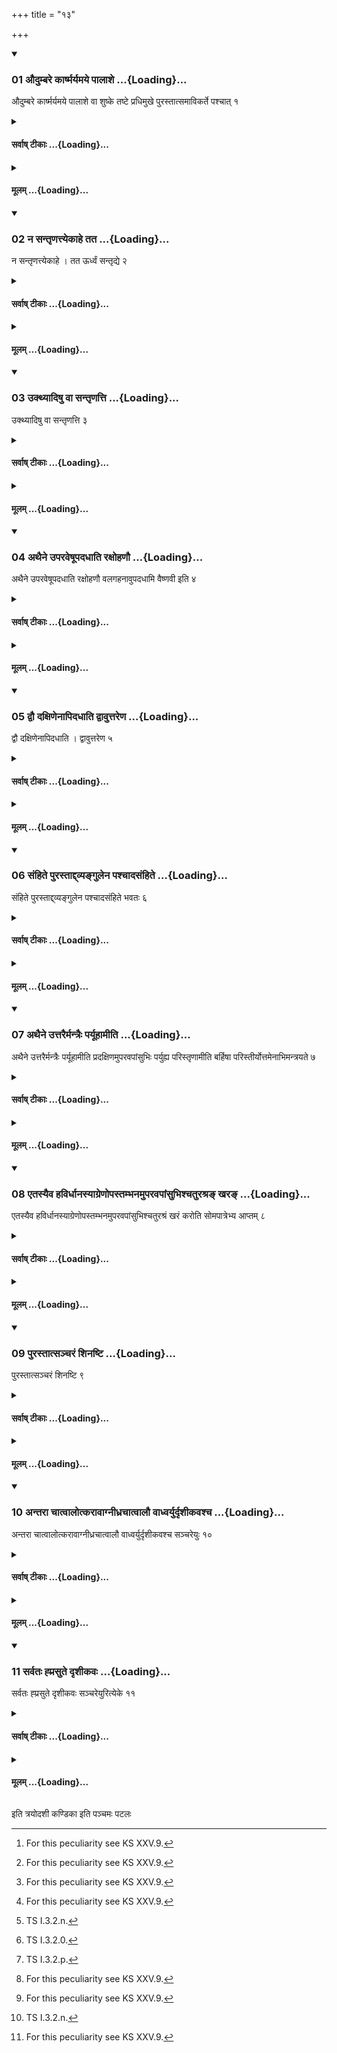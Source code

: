 +++
title = "१३"

+++

<div class="js_include" includetitle="true" newlevelforh1="3" unfilled url="/vedAH_yajuH/taittirIyam/sUtram/ApastambaH/shrautam/vishvAsa-prastutiH/11/13/01_audumbare_kArShmaryamaye_pAlAshe.md">
<details open><summary><h3>01 औदुम्बरे कार्ष्मर्यमये पालाशे ...{Loading}...</h3></summary>

औदुम्बरे कार्ष्मर्यमये पालाशे वा शुष्के तष्टे प्रधिमुखे पुरस्तात्समाविकर्ते पश्चात् १
</details>
</div>
<div class="js_include collapsed" newlevelforh1="4" title="सर्वाष् टीकाः" unfilled url="/vedAH_yajuH/taittirIyam/sUtram/ApastambaH/shrautam/sarvASh_TIkAH/11/13/01_audumbare_kArShmaryamaye_pAlAshe.md">
<details><summary><h4>सर्वाष् टीकाः ...{Loading}...</h4></summary>
<details><summary>थिते</summary>

1. (The pressing boards should be) made of Udumbara or Kārṣmarya or of Palāśa, (they should be) dry and well-hewn; (they should have) their fronts of the shape of the periphery of a chariot-wheel, (and they should be) evenly cut at the back.  

[^1]: For this peculiarity see KS XXV.9.  
</details>
</details>
</div>
<div class="js_include collapsed" newlevelforh1="4" title="मूलम्" unfilled url="/vedAH_yajuH/taittirIyam/sUtram/ApastambaH/shrautam/mUlam/11/13/01_audumbare_kArShmaryamaye_pAlAshe.md">
<details><summary><h4>मूलम् ...{Loading}...</h4></summary>

औदुम्बरे कार्ष्मर्यमये पालाशे वा शुष्के तष्टे प्रधिमुखे पुरस्तात्समाविकर्ते पश्चात् १
</details>
</div>
<div class="js_include" includetitle="true" newlevelforh1="3" unfilled url="/vedAH_yajuH/taittirIyam/sUtram/ApastambaH/shrautam/vishvAsa-prastutiH/11/13/02_na_santRNattyekAhe_tata.md">
<details open><summary><h3>02 न सन्तृणत्त्येकाहे तत ...{Loading}...</h3></summary>

न सन्तृणत्त्येकाहे । तत ऊर्ध्वं सन्तृद्ये २
</details>
</div>
<div class="js_include collapsed" newlevelforh1="4" title="सर्वाष् टीकाः" unfilled url="/vedAH_yajuH/taittirIyam/sUtram/ApastambaH/shrautam/sarvASh_TIkAH/11/13/02_na_santRNattyekAhe_tata.md">
<details><summary><h4>सर्वाष् टीकाः ...{Loading}...</h4></summary>
<details><summary>थिते</summary>

2. In a one-day-soma-sacrifice, the Adhvaryu does not fasten them; in the sacrifices extending over more days they should be fastened.[^1]  

[^1]: Cf. TS VI.2.11.3-4.  
</details>
</details>
</div>
<div class="js_include collapsed" newlevelforh1="4" title="मूलम्" unfilled url="/vedAH_yajuH/taittirIyam/sUtram/ApastambaH/shrautam/mUlam/11/13/02_na_santRNattyekAhe_tata.md">
<details><summary><h4>मूलम् ...{Loading}...</h4></summary>

न सन्तृणत्त्येकाहे । तत ऊर्ध्वं सन्तृद्ये २
</details>
</div>
<div class="js_include" includetitle="true" newlevelforh1="3" unfilled url="/vedAH_yajuH/taittirIyam/sUtram/ApastambaH/shrautam/vishvAsa-prastutiH/11/13/03_ukthyAdiShu_vA_santRNatti.md">
<details open><summary><h3>03 उक्थ्यादिषु वा सन्तृणत्ति ...{Loading}...</h3></summary>

उक्थ्यादिषु वा सन्तृणत्ति ३
</details>
</div>
<div class="js_include collapsed" newlevelforh1="4" title="सर्वाष् टीकाः" unfilled url="/vedAH_yajuH/taittirIyam/sUtram/ApastambaH/shrautam/sarvASh_TIkAH/11/13/03_ukthyAdiShu_vA_santRNatti.md">
<details><summary><h4>सर्वाष् टीकाः ...{Loading}...</h4></summary>
<details><summary>थिते</summary>

3. Or he fastens them in the (sacrifices viz.) Ukthya etc.   
</details>
</details>
</div>
<div class="js_include collapsed" newlevelforh1="4" title="मूलम्" unfilled url="/vedAH_yajuH/taittirIyam/sUtram/ApastambaH/shrautam/mUlam/11/13/03_ukthyAdiShu_vA_santRNatti.md">
<details><summary><h4>मूलम् ...{Loading}...</h4></summary>

उक्थ्यादिषु वा सन्तृणत्ति ३
</details>
</div>
<div class="js_include" includetitle="true" newlevelforh1="3" unfilled url="/vedAH_yajuH/taittirIyam/sUtram/ApastambaH/shrautam/vishvAsa-prastutiH/11/13/04_athaine_uparaveShUpadadhAti_raxohaNau.md">
<details open><summary><h3>04 अथैने उपरवेषूपदधाति रक्षोहणौ ...{Loading}...</h3></summary>

अथैने उपरवेषूपदधाति रक्षोहणौ वलगहनावुपदधामि वैष्णवी इति ४
</details>
</div>
<div class="js_include collapsed" newlevelforh1="4" title="सर्वाष् टीकाः" unfilled url="/vedAH_yajuH/taittirIyam/sUtram/ApastambaH/shrautam/sarvASh_TIkAH/11/13/04_athaine_uparaveShUpadadhAti_raxohaNau.md">
<details><summary><h4>सर्वाष् टीकाः ...{Loading}...</h4></summary>
<details><summary>थिते</summary>

4. Then he places them (the press-boards over the Uparavas with rakṣohaṇau valagahanau..[^1]  

[^1]: TS I.3.2.m.  
</details>
</details>
</div>
<div class="js_include collapsed" newlevelforh1="4" title="मूलम्" unfilled url="/vedAH_yajuH/taittirIyam/sUtram/ApastambaH/shrautam/mUlam/11/13/04_athaine_uparaveShUpadadhAti_raxohaNau.md">
<details><summary><h4>मूलम् ...{Loading}...</h4></summary>

अथैने उपरवेषूपदधाति रक्षोहणौ वलगहनावुपदधामि वैष्णवी इति ४
</details>
</div>
<div class="js_include" includetitle="true" newlevelforh1="3" unfilled url="/vedAH_yajuH/taittirIyam/sUtram/ApastambaH/shrautam/vishvAsa-prastutiH/11/13/05_dvau_daxiNenApidadhAti_dvAvuttareNa.md">
<details open><summary><h3>05 द्वौ दक्षिणेनापिदधाति द्वावुत्तरेण ...{Loading}...</h3></summary>

द्वौ दक्षिणेनापिदधाति । द्वावुत्तरेण ५
</details>
</div>
<div class="js_include collapsed" newlevelforh1="4" title="सर्वाष् टीकाः" unfilled url="/vedAH_yajuH/taittirIyam/sUtram/ApastambaH/shrautam/sarvASh_TIkAH/11/13/05_dvau_daxiNenApidadhAti_dvAvuttareNa.md">
<details><summary><h4>सर्वाष् टीकाः ...{Loading}...</h4></summary>
<details><summary>थिते</summary>

5. He covers the two (Uparavas) by means of the southern (pressing board) and the two by means of the northern.   
</details>
</details>
</div>
<div class="js_include collapsed" newlevelforh1="4" title="मूलम्" unfilled url="/vedAH_yajuH/taittirIyam/sUtram/ApastambaH/shrautam/mUlam/11/13/05_dvau_daxiNenApidadhAti_dvAvuttareNa.md">
<details><summary><h4>मूलम् ...{Loading}...</h4></summary>

द्वौ दक्षिणेनापिदधाति । द्वावुत्तरेण ५
</details>
</div>
<div class="js_include" includetitle="true" newlevelforh1="3" unfilled url="/vedAH_yajuH/taittirIyam/sUtram/ApastambaH/shrautam/vishvAsa-prastutiH/11/13/06_saMhite_purastAddvyangulena_pashchAdasaMhite.md">
<details open><summary><h3>06 संहिते पुरस्ताद्द्व्यङ्गुलेन पश्चादसंहिते ...{Loading}...</h3></summary>

संहिते पुरस्ताद्द्व्यङ्गुलेन पश्चादसंहिते भवतः ६
</details>
</div>
<div class="js_include collapsed" newlevelforh1="4" title="सर्वाष् टीकाः" unfilled url="/vedAH_yajuH/taittirIyam/sUtram/ApastambaH/shrautam/sarvASh_TIkAH/11/13/06_saMhite_purastAddvyangulena_pashchAdasaMhite.md">
<details><summary><h4>सर्वाष् टीकाः ...{Loading}...</h4></summary>
<details><summary>थिते</summary>

6. Towards the east, the two (boards) should be joined to each other; they should remain separated toward the west with a distance of two fingers between the two.[^1]  

[^1]: Cf. MS III.8.8, KSXXV.9. 
</details>
</details>
</div>
<div class="js_include collapsed" newlevelforh1="4" title="मूलम्" unfilled url="/vedAH_yajuH/taittirIyam/sUtram/ApastambaH/shrautam/mUlam/11/13/06_saMhite_purastAddvyangulena_pashchAdasaMhite.md">
<details><summary><h4>मूलम् ...{Loading}...</h4></summary>

संहिते पुरस्ताद्द्व्यङ्गुलेन पश्चादसंहिते भवतः ६
</details>
</div>
<div class="js_include" includetitle="true" newlevelforh1="3" unfilled url="/vedAH_yajuH/taittirIyam/sUtram/ApastambaH/shrautam/vishvAsa-prastutiH/11/13/07_athaine_uttarairmantraiH_paryUhAmIti.md">
<details open><summary><h3>07 अथैने उत्तरैर्मन्त्रैः पर्यूहामीति ...{Loading}...</h3></summary>

अथैने उत्तरैर्मन्त्रैः पर्यूहामीति प्रदक्षिणमुपरवपांसुभिः पर्युह्य परिस्तृणामीति बर्हिषा परिस्तीर्योत्तमेनाभिमन्त्रयते ७
</details>
</div>
<div class="js_include collapsed" newlevelforh1="4" title="सर्वाष् टीकाः" unfilled url="/vedAH_yajuH/taittirIyam/sUtram/ApastambaH/shrautam/sarvASh_TIkAH/11/13/07_athaine_uttarairmantraiH_paryUhAmIti.md">
<details><summary><h4>सर्वाष् टीकाः ...{Loading}...</h4></summary>
<details><summary>थिते</summary>

7. Then having shoved round (each of) them, from left to right, the earth taken out of the Uparavas[^1] with the first of the next formulae (which is similar to the preceding one but in which upadadhāmi is substituted by) paryūhāmi,[^2] having spread out sacred grass round (each of) them with (the next formula in which upadadhāmi is substituted by) paristr̥ṇāmi,[^3] he addresses it with the last (formula)[^4]   

[^1]: Cf. KS XXV.9.  

[^2]: TS I.3.2.n.  

[^3]: TS I.3.2.0.  

[^4]: TS I.3.2.p.  
</details>
</details>
</div>
<div class="js_include collapsed" newlevelforh1="4" title="मूलम्" unfilled url="/vedAH_yajuH/taittirIyam/sUtram/ApastambaH/shrautam/mUlam/11/13/07_athaine_uttarairmantraiH_paryUhAmIti.md">
<details><summary><h4>मूलम् ...{Loading}...</h4></summary>

अथैने उत्तरैर्मन्त्रैः पर्यूहामीति प्रदक्षिणमुपरवपांसुभिः पर्युह्य परिस्तृणामीति बर्हिषा परिस्तीर्योत्तमेनाभिमन्त्रयते ७
</details>
</div>
<div class="js_include" includetitle="true" newlevelforh1="3" unfilled url="/vedAH_yajuH/taittirIyam/sUtram/ApastambaH/shrautam/vishvAsa-prastutiH/11/13/08_etasyaiva_havirdhAnasyAgreNopastambhanamuparavapAMsubhishchaturashra~N_khara~N.md">
<details open><summary><h3>08 एतस्यैव हविर्धानस्याग्रेणोपस्तम्भनमुपरवपांसुभिश्चतुरश्रङ् खरङ् ...{Loading}...</h3></summary>

एतस्यैव हविर्धानस्याग्रेणोपस्तम्भनमुपरवपांसुभिश्चतुरश्रं खरं करोति सोमपात्रेभ्य आप्तम् ८
</details>
</div>
<div class="js_include collapsed" newlevelforh1="4" title="सर्वाष् टीकाः" unfilled url="/vedAH_yajuH/taittirIyam/sUtram/ApastambaH/shrautam/sarvASh_TIkAH/11/13/08_etasyaiva_havirdhAnasyAgreNopastambhanamuparavapAMsubhishchaturashra~N_khara~N.md">
<details><summary><h4>सर्वाष् टीकाः ...{Loading}...</h4></summary>
<details><summary>थिते</summary>

8. To the east of the supporting pole of this very (that is the southern) Havirdhāna-cart, he prepares a square mound big enough for (accommodating) the same utensils,[^1] by means of the earth taken out of the Uparavas.  

[^1]: See XII.1.6.  
</details>
</details>
</div>
<div class="js_include collapsed" newlevelforh1="4" title="मूलम्" unfilled url="/vedAH_yajuH/taittirIyam/sUtram/ApastambaH/shrautam/mUlam/11/13/08_etasyaiva_havirdhAnasyAgreNopastambhanamuparavapAMsubhishchaturashra~N_khara~N.md">
<details><summary><h4>मूलम् ...{Loading}...</h4></summary>

एतस्यैव हविर्धानस्याग्रेणोपस्तम्भनमुपरवपांसुभिश्चतुरश्रं खरं करोति सोमपात्रेभ्य आप्तम् ८
</details>
</div>
<div class="js_include" includetitle="true" newlevelforh1="3" unfilled url="/vedAH_yajuH/taittirIyam/sUtram/ApastambaH/shrautam/vishvAsa-prastutiH/11/13/09_purastAtsancharaM_shinaShTi.md">
<details open><summary><h3>09 पुरस्तात्सञ्चरं शिनष्टि ...{Loading}...</h3></summary>

पुरस्तात्सञ्चरं शिनष्टि ९
</details>
</div>
<div class="js_include collapsed" newlevelforh1="4" title="सर्वाष् टीकाः" unfilled url="/vedAH_yajuH/taittirIyam/sUtram/ApastambaH/shrautam/sarvASh_TIkAH/11/13/09_purastAtsancharaM_shinaShTi.md">
<details><summary><h4>सर्वाष् टीकाः ...{Loading}...</h4></summary>
<details><summary>थिते</summary>

9. To the east of it he leaves a room for moving about. 
</details>
</details>
</div>
<div class="js_include collapsed" newlevelforh1="4" title="मूलम्" unfilled url="/vedAH_yajuH/taittirIyam/sUtram/ApastambaH/shrautam/mUlam/11/13/09_purastAtsancharaM_shinaShTi.md">
<details><summary><h4>मूलम् ...{Loading}...</h4></summary>

पुरस्तात्सञ्चरं शिनष्टि ९
</details>
</div>
<div class="js_include" includetitle="true" newlevelforh1="3" unfilled url="/vedAH_yajuH/taittirIyam/sUtram/ApastambaH/shrautam/vishvAsa-prastutiH/11/13/10_antarA_chAtvAlotkarAvAgnIdhrachAtvAlau_vAdhvaryurdRshIkavashcha.md">
<details open><summary><h3>10 अन्तरा चात्वालोत्करावाग्नीध्रचात्वालौ वाध्वर्युर्दृशीकवश्च ...{Loading}...</h3></summary>

अन्तरा चात्वालोत्करावाग्नीध्रचात्वालौ वाध्वर्युर्दृशीकवश्च सञ्चरेयुः १०
</details>
</div>
<div class="js_include collapsed" newlevelforh1="4" title="सर्वाष् टीकाः" unfilled url="/vedAH_yajuH/taittirIyam/sUtram/ApastambaH/shrautam/sarvASh_TIkAH/11/13/10_antarA_chAtvAlotkarAvAgnIdhrachAtvAlau_vAdhvaryurdRshIkavashcha.md">
<details><summary><h4>सर्वाष् टीकाः ...{Loading}...</h4></summary>
<details><summary>थिते</summary>

10. The Adhvaryu and the spectators should move about either between the Cātvāla and the rubbish heap[^1] or the Āgnīdhra-hut and the Cātvāla[^2] only.  

[^1]: Cf. ṢaḍB. III.1.4.  

[^2]: Cf. MS. III.8.10, KS XXVI.1.  
</details>
</details>
</div>
<div class="js_include collapsed" newlevelforh1="4" title="मूलम्" unfilled url="/vedAH_yajuH/taittirIyam/sUtram/ApastambaH/shrautam/mUlam/11/13/10_antarA_chAtvAlotkarAvAgnIdhrachAtvAlau_vAdhvaryurdRshIkavashcha.md">
<details><summary><h4>मूलम् ...{Loading}...</h4></summary>

अन्तरा चात्वालोत्करावाग्नीध्रचात्वालौ वाध्वर्युर्दृशीकवश्च सञ्चरेयुः १०
</details>
</div>
<div class="js_include" includetitle="true" newlevelforh1="3" unfilled url="/vedAH_yajuH/taittirIyam/sUtram/ApastambaH/shrautam/vishvAsa-prastutiH/11/13/11_sarvataH_hprasute_dRshIkavaH.md">
<details open><summary><h3>11 सर्वतः ह्प्रसुते दृशीकवः ...{Loading}...</h3></summary>

सर्वतः ह्प्रसुते दृशीकवः सञ्चरेयुरित्येके ११
</details>
</div>
<div class="js_include collapsed" newlevelforh1="4" title="सर्वाष् टीकाः" unfilled url="/vedAH_yajuH/taittirIyam/sUtram/ApastambaH/shrautam/sarvASh_TIkAH/11/13/11_sarvataH_hprasute_dRshIkavaH.md">
<details><summary><h4>सर्वाष् टीकाः ...{Loading}...</h4></summary>
<details><summary>थिते</summary>

11. On the day of soma-pressing the spectators may move about any where—this is the opinion of some (ritualists).[^1]  

[^1]: Not identified.  
</details>
</details>
</div>
<div class="js_include collapsed" newlevelforh1="4" title="मूलम्" unfilled url="/vedAH_yajuH/taittirIyam/sUtram/ApastambaH/shrautam/mUlam/11/13/11_sarvataH_hprasute_dRshIkavaH.md">
<details><summary><h4>मूलम् ...{Loading}...</h4></summary>

सर्वतः ह्प्रसुते दृशीकवः सञ्चरेयुरित्येके ११
</details>
</div>

  
इति त्रयोदशी कण्डिका 
इति पञ्चमः पटलः
